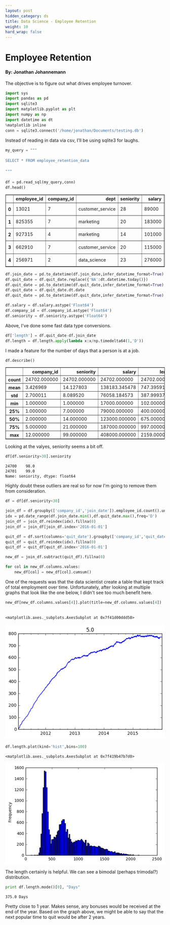 ```yaml
---
layout: post
hidden_category: ds
title: Data Science - Employee Retention
weight: 10
hard_wrap: false
---
```



# Employee Retention

#### By: Jonathan Johannemann

The objective is to figure out what drives employee turnover.


```python
import sys
import pandas as pd
import sqlite3
import matplotlib.pyplot as plt
import numpy as np
import datetime as dt
%matplotlib inline
conn = sqlite3.connect('/home/jonathan/Documents/testing.db')
```

Instead of reading in data via csv, I'll be using sqlite3 for laughs.


```python
my_query = """

SELECT * FROM employee_retention_data

"""

df = pd.read_sql(my_query,conn)
df.head()
```




<div>
<table border="1" class="dataframe">
  <thead>
    <tr style="text-align: right;">
      <th></th>
      <th>employee_id</th>
      <th>company_id</th>
      <th>dept</th>
      <th>seniority</th>
      <th>salary</th>
      <th>join_date</th>
      <th>quit_date</th>
    </tr>
  </thead>
  <tbody>
    <tr>
      <th>0</th>
      <td>13021</td>
      <td>7</td>
      <td>customer_service</td>
      <td>28</td>
      <td>89000</td>
      <td>2014-03-24</td>
      <td>2015-10-30</td>
    </tr>
    <tr>
      <th>1</th>
      <td>825355</td>
      <td>7</td>
      <td>marketing</td>
      <td>20</td>
      <td>183000</td>
      <td>2013-04-29</td>
      <td>2014-04-04</td>
    </tr>
    <tr>
      <th>2</th>
      <td>927315</td>
      <td>4</td>
      <td>marketing</td>
      <td>14</td>
      <td>101000</td>
      <td>2014-10-13</td>
      <td>NA</td>
    </tr>
    <tr>
      <th>3</th>
      <td>662910</td>
      <td>7</td>
      <td>customer_service</td>
      <td>20</td>
      <td>115000</td>
      <td>2012-05-14</td>
      <td>2013-06-07</td>
    </tr>
    <tr>
      <th>4</th>
      <td>256971</td>
      <td>2</td>
      <td>data_science</td>
      <td>23</td>
      <td>276000</td>
      <td>2011-10-17</td>
      <td>2014-08-22</td>
    </tr>
  </tbody>
</table>
</div>




```python
df.join_date = pd.to_datetime(df.join_date,infer_datetime_format=True)
df.quit_date = df.quit_date.replace({'NA':dt.datetime.today()})
df.quit_date = pd.to_datetime(df.quit_date,infer_datetime_format=True)
df.quit_date = df.quit_date.dt.date
df.quit_date = pd.to_datetime(df.quit_date,infer_datetime_format=True)
```


```python
df.salary = df.salary.astype('Float64')    
df.company_id = df.company_id.astype('Float64')
df.seniority = df.seniority.astype('Float64')
```

Above, I've done some fast data type conversions.


```python
df['length'] = df.quit_date-df.join_date
df.length = df.length.apply(lambda x:x/np.timedelta64(1,'D'))
```

I made a feature for the number of days that a person is at a job.


```python
df.describe()
```




<div>
<table border="1" class="dataframe">
  <thead>
    <tr style="text-align: right;">
      <th></th>
      <th>company_id</th>
      <th>seniority</th>
      <th>salary</th>
      <th>length</th>
    </tr>
  </thead>
  <tbody>
    <tr>
      <th>count</th>
      <td>24702.000000</td>
      <td>24702.000000</td>
      <td>24702.000000</td>
      <td>24702.000000</td>
    </tr>
    <tr>
      <th>mean</th>
      <td>3.426969</td>
      <td>14.127803</td>
      <td>138183.345478</td>
      <td>747.395919</td>
    </tr>
    <tr>
      <th>std</th>
      <td>2.700011</td>
      <td>8.089520</td>
      <td>76058.184573</td>
      <td>387.999373</td>
    </tr>
    <tr>
      <th>min</th>
      <td>1.000000</td>
      <td>1.000000</td>
      <td>17000.000000</td>
      <td>102.000000</td>
    </tr>
    <tr>
      <th>25%</th>
      <td>1.000000</td>
      <td>7.000000</td>
      <td>79000.000000</td>
      <td>400.000000</td>
    </tr>
    <tr>
      <th>50%</th>
      <td>2.000000</td>
      <td>14.000000</td>
      <td>123000.000000</td>
      <td>675.000000</td>
    </tr>
    <tr>
      <th>75%</th>
      <td>5.000000</td>
      <td>21.000000</td>
      <td>187000.000000</td>
      <td>997.000000</td>
    </tr>
    <tr>
      <th>max</th>
      <td>12.000000</td>
      <td>99.000000</td>
      <td>408000.000000</td>
      <td>2159.000000</td>
    </tr>
  </tbody>
</table>
</div>



Looking at the valyes, seniority seems a bit off.


```python
df[df.seniority>30].seniority
```




    24700    98.0
    24701    99.0
    Name: seniority, dtype: float64



Highly doubt these outliers are real so for now I'm going to remove them from consideration.


```python
df = df[df.seniority<30]
```


```python
join_df = df.groupby(['company_id','join_date']).employee_id.count().unstack('company_id').fillna(0)
idx = pd.date_range(df.join_date.min(),df.quit_date.max(),freq='D')
join_df = join_df.reindex(idx).fillna(0)
join_df = join_df[join_df.index<'2016-01-01']
```


```python
quit_df = df.sort(columns='quit_date').groupby(['company_id','quit_date']).employee_id.count().unstack('company_id').fillna(0)
quit_df = quit_df.reindex(idx).fillna(0)
quit_df = quit_df[quit_df.index<'2016-01-01']
```


```python
new_df = join_df.subtract(quit_df).fillna(0)
```


```python
for col in new_df.columns.values:
    new_df[col] = new_df[col].cumsum()
```

One of the requests was that the data scientist create a table that kept track of total employment over time. Unfortunately, after looking at multiple graphs that look like the one below, I didn't see too much benefit here.


```python
new_df[new_df.columns.values[4]].plot(title=new_df.columns.values[4])
    
```




    <matplotlib.axes._subplots.AxesSubplot at 0x7f41d00ddd50>




![png](https://raw.githubusercontent.com/JonathanJohann/Research/master/_posts/Data_Science/Pics/output_19_1.png)



```python
df.length.plot(kind='hist',bins=100)
```




    <matplotlib.axes._subplots.AxesSubplot at 0x7f419b47b7d0>




![png](https://raw.githubusercontent.com/JonathanJohann/Research/master/_posts/Data_Science/Pics/output_20_1.png)


The length certainly is helpful. We can see a bimodal (perhaps trimodal?) distribution.


```python
print df.length.mode()[0], "Days"
```

    375.0 Days


Pretty close to 1 year. Makes sense, any bonuses would be received at the end of the year. Based on the graph above, we might be able to say that the next popular time to quit would be after 2 years.
